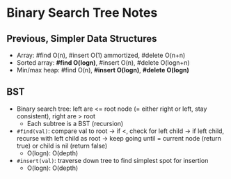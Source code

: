 # Binary Search Tree Notes

## Previous, Simpler Data Structures
- Array: #find O(n), #insert O(1) ammortized, #delete O(n+n)
- Sorted array: **#find O(logn)**, #insert O(n), #delete O(logn+n)
- Min/max heap: #find O(n), **#insert O(logn)**, **#delete O(logn)**

## BST
- Binary search tree: left are <= root node (= either right or left, stay consistent), right are > root
  - Each subtree is a BST (recursion)
- ```#find(val)```: compare val to root -> if <, check for left child -> if left child, recurse with left child as root -> keep going until = current node (return true) or child is nil (return false)
  - O(logn): O(depth)
- ```#insert(val)```: traverse down tree to find simplest spot for insertion
  - O(logn): O(depth)

